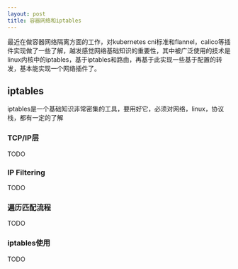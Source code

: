 ```yaml
---
layout: post
title: 容器网络和iptables
---
```



最近在做容器网络隔离方面的工作，对kubernetes cni标准和flannel，calico等插件实现做了一些了解，越发感觉网络基础知识的重要性，其中被广泛使用的技术是linux内核中的iptables，基于iptables和路由，再基于此实现一些基于配置的转发，基本能实现一个网络插件了。



## iptables

iptables是一个基础知识非常密集的工具，要用好它，必须对网络，linux，协议栈，都有一定的了解

### TCP/IP层

TODO

### IP Filtering

TODO

### 遍历匹配流程

TODO

### iptables使用

TODO








